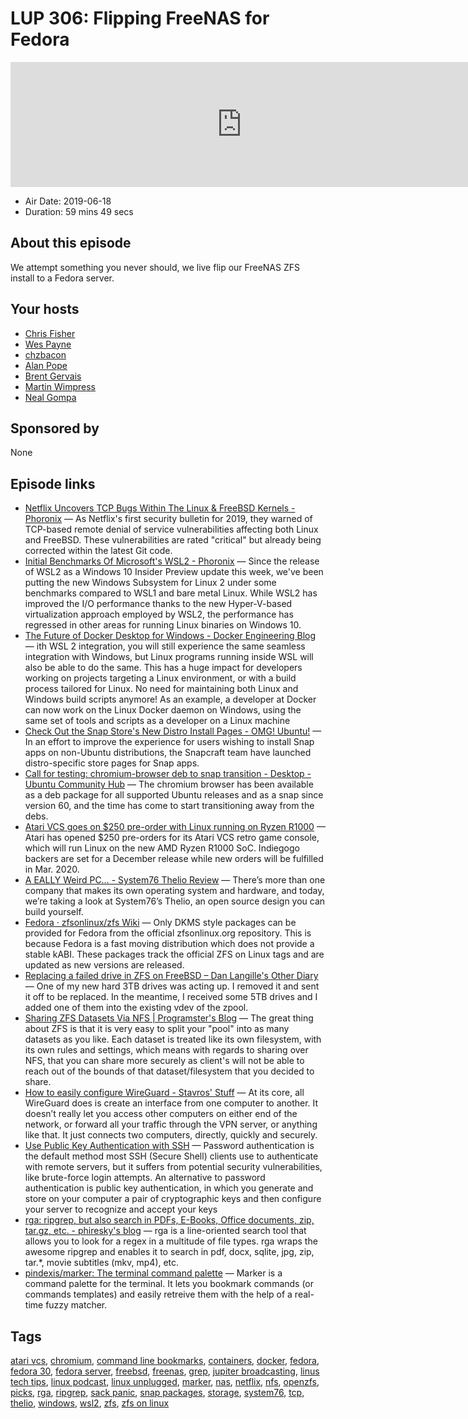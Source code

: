 # LUP 306: Flipping FreeNAS for Fedora

<iframe src="https://player.fireside.fm/v2/RUkczH-V+ijh6XFys?theme=dark" width="740" height="200" frameborder="0" scrolling="no"></iframe>

* Air Date: 2019-06-18
* Duration: 59 mins 49 secs

## About this episode

We attempt something you never should, we live flip our FreeNAS ZFS install to a Fedora server.

## Your hosts
* [Chris Fisher](https://linuxunplugged.com/hosts/chrislas)
* [Wes Payne](https://linuxunplugged.com/hosts/wes)
* [chzbacon](https://linuxunplugged.com/hosts/chzbacon)
* [Alan Pope](https://linuxunplugged.com/guests/alanpope)
* [Brent Gervais](https://linuxunplugged.com/guests/brentgervais)
* [Martin Wimpress](https://linuxunplugged.com/guests/martinwimpress)
* [Neal Gompa](https://linuxunplugged.com/guests/nealgompa)

## Sponsored by

None



## Episode links

  * [Netflix Uncovers TCP Bugs Within The Linux & FreeBSD Kernels - Phoronix](https://www.phoronix.com/scan.php?page=news_item&px=Netflix-TCP-BSD-Linux-Bugs "Netflix Uncovers TCP Bugs Within The Linux & FreeBSD Kernels - Phoronix") — As Netflix's first security bulletin for 2019, they warned of TCP-based remote denial of service vulnerabilities affecting both Linux and FreeBSD. These vulnerabilities are rated "critical" but already being corrected within the latest Git code. 
  * [Initial Benchmarks Of Microsoft's WSL2 - Phoronix](https://www.phoronix.com/scan.php?page=article&item=windows-10-wsl2&num=1 "Initial Benchmarks Of Microsoft's WSL2 - Phoronix") — Since the release of WSL2 as a Windows 10 Insider Preview update this week, we've been putting the new Windows Subsystem for Linux 2 under some benchmarks compared to WSL1 and bare metal Linux. While WSL2 has improved the I/O performance thanks to the new Hyper-V-based virtualization approach employed by WSL2, the performance has regressed in other areas for running Linux binaries on Windows 10.
  * [The Future of Docker Desktop for Windows - Docker Engineering Blog](https://engineering.docker.com/2019/06/docker-hearts-wsl-2/ "The Future of Docker Desktop for Windows - Docker Engineering Blog") — ith WSL 2 integration, you will still experience the same seamless integration with Windows, but Linux programs running inside WSL will also be able to do the same. This has a huge impact for developers working on projects targeting a Linux environment, or with a build process tailored for Linux. No need for maintaining both Linux and Windows build scripts anymore! As an example, a developer at Docker can now work on the Linux Docker daemon on Windows, using the same set of tools and scripts as a developer on a Linux machine
  * [Check Out the Snap Store's New Distro Install Pages - OMG! Ubuntu!](https://www.omgubuntu.co.uk/2019/06/snap-store-distro-install-pages "Check Out the Snap Store's New Distro Install Pages - OMG! Ubuntu!") — In an effort to improve the experience for users wishing to install Snap apps on non-Ubuntu distributions, the Snapcraft team have launched distro-specific store pages for Snap apps.
  * [Call for testing: chromium-browser deb to snap transition - Desktop - Ubuntu Community Hub](https://community.ubuntu.com/t/call-for-testing-chromium-browser-deb-to-snap-transition/11179 "Call for testing: chromium-browser deb to snap transition - Desktop - Ubuntu Community Hub") — The chromium browser has been available as a deb package for all supported Ubuntu releases and as a snap since version 60, and the time has come to start transitioning away from the debs. 
  * [Atari VCS goes on $250 pre-order with Linux running on Ryzen R1000](http://linuxgizmos.com/atari-vcs-goes-on-250-pre-order-with-linux-running-on-ryzen-r1000/ "Atari VCS goes on $250 pre-order with Linux running on Ryzen R1000") — Atari has opened $250 pre-orders for its Atari VCS retro game console, which will run Linux on the new AMD Ryzen R1000 SoC. Indiegogo backers are set for a December release while new orders will be fulfilled in Mar. 2020. 
  * [ A EALLY Weird PC… - System76 Thelio Review](https://www.youtube.com/watch?v=JTN1c1j6V1s " A EALLY Weird PC… - System76 Thelio Review") — There’s more than one company that makes its own operating system and hardware, and today, we’re taking a look at System76’s Thelio, an open source design you can build yourself. 
  * [Fedora · zfsonlinux/zfs Wiki](https://github.com/zfsonlinux/zfs/wiki/Fedora "Fedora · zfsonlinux/zfs Wiki") — Only DKMS style packages can be provided for Fedora from the official zfsonlinux.org repository. This is because Fedora is a fast moving distribution which does not provide a stable kABI. These packages track the official ZFS on Linux tags and are updated as new versions are released. 
  * [Replacing a failed drive in ZFS on FreeBSD – Dan Langille's Other Diary](https://dan.langille.org/2015/08/03/replacing-a-failed-drive-in-zfs-on-freebsd/ "Replacing a failed drive in ZFS on FreeBSD – Dan Langille's Other Diary") — One of my new hard 3TB drives was acting up. I removed it and sent it off to be replaced. In the meantime, I received some 5TB drives and I added one of them into the existing vdev of the zpool.
  * [Sharing ZFS Datasets Via NFS | Programster's Blog](https://blog.programster.org/sharing-zfs-datasets-via-nfs "Sharing ZFS Datasets Via NFS | Programster's Blog") — The great thing about ZFS is that it is very easy to split your "pool" into as many datasets as you like. Each dataset is treated like its own filesystem, with its own rules and settings, which means with regards to sharing over NFS, that you can share more securely as client's will not be able to reach out of the bounds of that dataset/filesystem that you decided to share.
  * [How to easily configure WireGuard - Stavros' Stuff](https://www.stavros.io/posts/how-to-configure-wireguard/ "How to easily configure WireGuard - Stavros' Stuff") — At its core, all WireGuard does is create an interface from one computer to another. It doesn’t really let you access other computers on either end of the network, or forward all your traffic through the VPN server, or anything like that. It just connects two computers, directly, quickly and securely.
  * [Use Public Key Authentication with SSH](https://www.linode.com/docs/security/authentication/use-public-key-authentication-with-ssh/#using-ssh-copy-id "Use Public Key Authentication with SSH") — Password authentication is the default method most SSH (Secure Shell) clients use to authenticate with remote servers, but it suffers from potential security vulnerabilities, like brute-force login attempts. An alternative to password authentication is public key authentication, in which you generate and store on your computer a pair of cryptographic keys and then configure your server to recognize and accept your keys
  * [rga: ripgrep, but also search in PDFs, E-Books, Office documents, zip, tar.gz, etc. - phiresky's blog](https://phiresky.github.io/blog/2019/rga--ripgrep-for-zip-targz-docx-odt-epub-jpg/ "rga: ripgrep, but also search in PDFs, E-Books, Office documents, zip, tar.gz, etc. - phiresky's blog") — rga is a line-oriented search tool that allows you to look for a regex in a multitude of file types. rga wraps the awesome ripgrep and enables it to search in pdf, docx, sqlite, jpg, zip, tar.*, movie subtitles (mkv, mp4), etc.
  * [pindexis/marker: The terminal command palette](https://github.com/pindexis/marker "pindexis/marker: The terminal command palette") — Marker is a command palette for the terminal. It lets you bookmark commands (or commands templates) and easily retreive them with the help of a real-time fuzzy matcher. 



## Tags

[atari vcs](https://linuxunplugged.com/tags/atari%20vcs), [chromium](https://linuxunplugged.com/tags/chromium), [command line bookmarks](https://linuxunplugged.com/tags/command%20line%20bookmarks), [containers](https://linuxunplugged.com/tags/containers), [docker](https://linuxunplugged.com/tags/docker), [fedora](https://linuxunplugged.com/tags/fedora), [fedora 30](https://linuxunplugged.com/tags/fedora%2030), [fedora server](https://linuxunplugged.com/tags/fedora%20server), [freebsd](https://linuxunplugged.com/tags/freebsd), [freenas](https://linuxunplugged.com/tags/freenas), [grep](https://linuxunplugged.com/tags/grep), [jupiter broadcasting](https://linuxunplugged.com/tags/jupiter%20broadcasting), [linus tech tips](https://linuxunplugged.com/tags/linus%20tech%20tips), [linux podcast](https://linuxunplugged.com/tags/linux%20podcast), [linux unplugged](https://linuxunplugged.com/tags/linux%20unplugged), [marker](https://linuxunplugged.com/tags/marker), [nas](https://linuxunplugged.com/tags/nas), [netflix](https://linuxunplugged.com/tags/netflix), [nfs](https://linuxunplugged.com/tags/nfs), [openzfs](https://linuxunplugged.com/tags/openzfs), [picks](https://linuxunplugged.com/tags/picks), [rga](https://linuxunplugged.com/tags/rga), [ripgrep](https://linuxunplugged.com/tags/ripgrep), [sack panic](https://linuxunplugged.com/tags/sack%20panic), [snap packages](https://linuxunplugged.com/tags/snap%20packages), [storage](https://linuxunplugged.com/tags/storage), [system76](https://linuxunplugged.com/tags/system76), [tcp](https://linuxunplugged.com/tags/tcp), [thelio](https://linuxunplugged.com/tags/thelio), [windows](https://linuxunplugged.com/tags/windows), [wsl2](https://linuxunplugged.com/tags/wsl2), [zfs](https://linuxunplugged.com/tags/zfs), [zfs on linux](https://linuxunplugged.com/tags/zfs%20on%20linux)